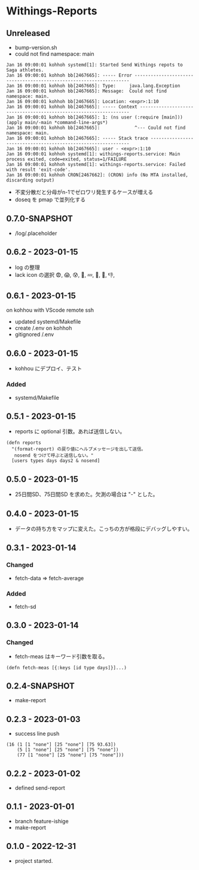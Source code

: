 # Withings-Reports

## Unreleased
- bump-version.sh
- could not find namespace: main
```
Jan 16 09:00:01 kohhoh systemd[1]: Started Send Withings repots to Saga athletes.
Jan 16 09:00:01 kohhoh bb[2467665]: ----- Error --------------------------------------------------------------------
Jan 16 09:00:01 kohhoh bb[2467665]: Type:     java.lang.Exception
Jan 16 09:00:01 kohhoh bb[2467665]: Message:  Could not find namespace: main.
Jan 16 09:00:01 kohhoh bb[2467665]: Location: <expr>:1:10
Jan 16 09:00:01 kohhoh bb[2467665]: ----- Context ------------------------------------------------------------------
Jan 16 09:00:01 kohhoh bb[2467665]: 1: (ns user (:require [main])) (apply main/-main *command-line-args*)
Jan 16 09:00:01 kohhoh bb[2467665]:             ^--- Could not find namespace: main.
Jan 16 09:00:01 kohhoh bb[2467665]: ----- Stack trace --------------------------------------------------------------
Jan 16 09:00:01 kohhoh bb[2467665]: user - <expr>:1:10
Jan 16 09:00:01 kohhoh systemd[1]: withings-reports.service: Main process exited, code=exited, status=1/FAILURE
Jan 16 09:00:01 kohhoh systemd[1]: withings-reports.service: Failed with result 'exit-code'.
Jan 16 09:00:01 kohhoh CRON[2467662]: (CRON) info (No MTA installed, discarding output)
```
- 不変分散だと分母がn-1でゼロワリ発生するケースが増える
- doseq を pmap で並列化する


## 0.7.0-SNAPSHOT
- /log/.placeholder

## 0.6.2 - 2023-01-15
- log の整理
- lack icon の選択 😨, 😱, 😰, 🌚, 💤, 🤢, 👻, 👎, 
## 0.6.1 - 2023-01-15
on kohhou with VScode remote ssh
- updated systemd/Makefile
- create /.env on kohhoh
- gitignored /.env

## 0.6.0 - 2023-01-15
- kohhou にデプロイ、テスト
### Added
- systemd/Makefile

## 0.5.1 - 2023-01-15
- reports に optional 引数。あれば送信しない。
```
(defn reports
  "(format-report) の戻り値にヘルプメッセージを出して送信。
   nosend をつけて呼ぶと送信しない。"
  [users types days days2 & nosend]
```

## 0.5.0 - 2023-01-15
- 25日間SD、75日間SD を求めた。欠測の場合は "-" とした。

## 0.4.0 - 2023-01-15
- データの持ち方をマップに変えた。こっちの方が格段にデバッグしやすい。

## 0.3.1 - 2023-01-14
### Changed
- fetch-data => fetch-average
### Added
- fetch-sd

## 0.3.0 - 2023-01-14
### Changed
- fetch-meas はキーワード引数を取る。
```
(defn fetch-meas [{:keys [id type days]}]...)
```

## 0.2.4-SNAPSHOT
- make-report

## 0.2.3 - 2023-01-03
- success line push
```
(16 (1 [1 "none"] [25 "none"] [75 93.63])
    (5 [1 "none"] [25 "none"] [75 "none"])
    (77 [1 "none"] [25 "none"] [75 "none"]))
```

## 0.2.2 - 2023-01-02
- defined send-report

## 0.1.1 - 2023-01-01
- branch feature-ishige
- make-report

## 0.1.0 - 2022-12-31
- project started.
